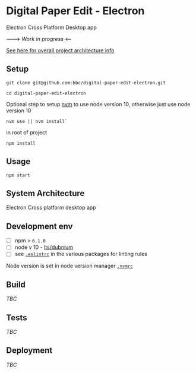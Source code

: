 
#  Digital Paper Edit - Electron 
Electron Cross Platform Desktop app

---> _Work in progress_ <--

<!-- _One liner + link to confluence page_
_Screenshot of UI - optional_ -->

 
[See here for overall project architecture info](https://github.com/bbc/digital-paper-edit-client#project-architecture)

## Setup
<!-- _stack - optional_
_How to build and run the code/app_ -->

```
git clone git@github.com:bbc/digital-paper-edit-electron.git
```

```
cd digital-paper-edit-electron
```

Optional step to setup [nvm](https://github.com/nvm-sh/nvm) to use node version 10, otherwise just use node version 10
```
nvm use || nvm install`
```

in root of project
```
npm install
```

## Usage

```
npm start
```
 

## System Architecture
<!-- _High level overview of system architecture_ -->

 Electron Cross platform desktop app

## Development env
 <!-- _How to run the development environment_

_Coding style convention ref optional, eg which linter to use_

_Linting, github pre-push hook - optional_ -->

- [ ] npm > `6.1.0`
- [ ] node v 10 - [lts/dubnium](https://scotch.io/tutorials/whats-new-in-node-10-dubnium)
- [ ] see [`.eslintrc`](./.eslintrc) in the various packages for linting rules

Node version is set in node version manager [`.nvmrc`](https://github.com/creationix/nvm#nvmrc)

## Build
<!-- _How to run build_ -->

<!-- 
TODO: needs to pull in React front end from npm. 
eg how it was done in Makefile before

build-electron: build-react
	@echo "Electron build"
	# does areact-build
	# clears build folder inside of electron
	rm -rf ./packages/electron/build
	rm -rf ./packages/electron/dist
	# then copies the react build folder into electron folder
	cp -a ./packages/client/build ./packages/electron/build
	# build/package electron for mac, wind and linux
	cd ./packages/electron && npm run build:mwl

and then run 

```
npm run build:mwl
```
 -->

_TBC_

## Tests
<!-- _How to carry out tests_ -->

 _TBC_

## Deployment
<!-- _How to deploy the code/app into test/staging/production_ -->

_TBC_

<!-- Probably through Travis or Circle CI -->